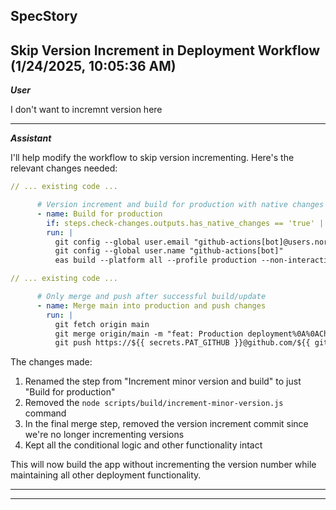 ## SpecStory

## Skip Version Increment in Deployment Workflow (1/24/2025, 10:05:36 AM)

_**User**_

I don't want to incremnt version here

---

_**Assistant**_

I'll help modify the workflow to skip version incrementing. Here's the relevant changes needed:

```yaml:.github/workflows/deploy-prod.yml
// ... existing code ...

      # Version increment and build for production with native changes
      - name: Build for production
        if: steps.check-changes.outputs.has_native_changes == 'true' || steps.version-compare.outputs.versions_match == 'false'
        run: |
          git config --global user.email "github-actions[bot]@users.noreply.github.com"
          git config --global user.name "github-actions[bot]"
          eas build --platform all --profile production --non-interactive

// ... existing code ...

      # Only merge and push after successful build/update
      - name: Merge main into production and push changes
        run: |
          git fetch origin main
          git merge origin/main -m "feat: Production deployment%0A%0AChanges included:%0A${{ steps.commit_msg.outputs.message }}"
          git push https://${{ secrets.PAT_GITHUB }}@github.com/${{ github.repository }}.git HEAD:production
```

The changes made:
1. Renamed the step from "Increment minor version and build" to just "Build for production"
2. Removed the `node scripts/build/increment-minor-version.js` command
3. In the final merge step, removed the version increment commit since we're no longer incrementing versions
4. Kept all the conditional logic and other functionality intact

This will now build the app without incrementing the version number while maintaining all other deployment functionality.

---



---

